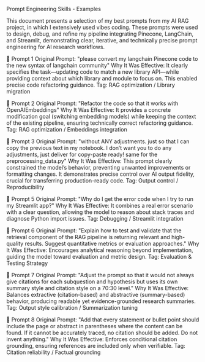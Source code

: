 Prompt Engineering Skills - Examples 

This document presents a selection of my best prompts from my AI RAG project, in which I extensively used vibes coding. These prompts were used to design, debug, and refine my pipeline integrating Pinecone, LangChain, and Streamlit, demonstrating clear, iterative, and technically precise prompt engineering for AI research workflows.

🧩 Prompt 1
Original Prompt:
"please convert my langchain Pinecone code to the new syntax of langchain community"
Why It Was Effective:
It clearly specifies the task—updating code to match a new library API—while providing context about which library and module to focus on. This enabled precise code refactoring guidance.
Tag: RAG optimization / Library migration

🧩 Prompt 2
Original Prompt:
"Refactor the code so that it works with OpenAIEmbeddings"
Why It Was Effective:
It provides a concrete modification goal (switching embedding models) while keeping the context of the existing pipeline, ensuring technically correct refactoring guidance.
Tag: RAG optimization / Embeddings integration

🧩 Prompt 3
Original Prompt:
"without ANY adjustments. just so that I can copy the previous text in my notebook. I don’t want you to do any adjustments, just deliver for copy-paste ready! same for the preprocessing_data.py"
Why It Was Effective:
This prompt clearly constrained the model’s behavior, preventing unwanted improvements or formatting changes. It demonstrates precise control over AI output fidelity, crucial for transferring production-ready code.
Tag: Output control / Reproducibility

🧩 Prompt 5
Original Prompt:
"Why do I get the error code when I try to run my Streamlit app?"
Why It Was Effective:
It combines a real error scenario with a clear question, allowing the model to reason about stack traces and diagnose Python import issues.
Tag: Debugging / Streamlit integration

🧩 Prompt 6
Original Prompt:
"Explain how to test and validate that the retrieval component of the RAG pipeline is returning relevant and high-quality results. Suggest quantitative metrics or evaluation approaches."
Why It Was Effective:
Encourages analytical reasoning beyond implementation, guiding the model toward evaluation and metric design.
Tag: Evaluation & Testing Strategy

🧩 Prompt 7
Original Prompt:
"Adjust the prompt so that it would not always give citations for each subquestion and hypothesis but uses its own summary style and citation style on a 70:30 level."
Why It Was Effective:
Balances extractive (citation-based) and abstractive (summary-based) behavior, producing readable yet evidence-grounded research summaries.
Tag: Output style calibration / Summarization tuning

🧩 Prompt 8
Original Prompt:
"Add that every statement or bullet point should include the page or abstract in parentheses where the content can be found. If it cannot be accurately traced, no citation should be added. Do not invent anything."
Why It Was Effective:
Enforces conditional citation grounding, ensuring references are included only when verifiable.
Tag: Citation reliability / Factual grounding